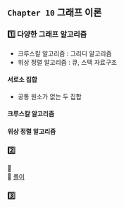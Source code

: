 ## `Chapter 10` 그래프 이론

### :one: 다양한 그래프 알고리즘
- 크루스칼 알고리즘 : 그리디 알고리즘
- 위상 정렬 알고리즘 : 큐, 스택 자료구조

#### 서로소 집합
- 공통 원소가 없는 두 집합

#### 크루스칼 알고리즘


#### 위상 정렬 알고리즘

 

### :two: 
> 

:speech_balloon:    
:thought_balloon: [풀이]()

### :three: 
